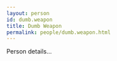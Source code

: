 ```yaml
---
layout: person
id: dumb.weapon
title: Dumb Weapon
permalink: people/dumb.weapon.html
---
```


Person details...